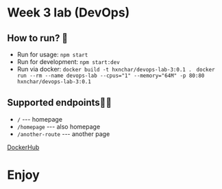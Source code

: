 # Week 3 lab (DevOps)
## How to run? 🤨
- Run for usage:  `npm start`
- Run for development:  `npm start:dev`
- Run via docker: `docker build -t hxnchar/devops-lab-3:0.1 . `
`docker run --rm --name devops-lab --cpus="1" --memory="64M" -p 80:80 hxnchar/devops-lab-3:0.1`

## Supported endpoints🧑‍💻

- `/` --- homepage
- `/homepage` --- also homepage
- `/another-route` --- another page

[DockerHub](https://hub.docker.com/repository/docker/hxnchar/devops-lab-3)

# Enjoy
